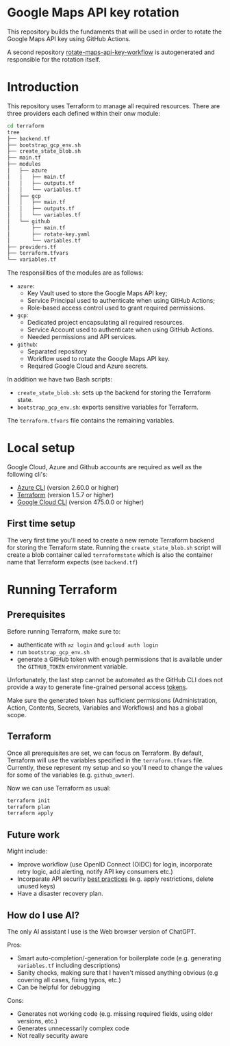 # Google Maps API key rotation

This repository builds the fundaments that will be used in order to rotate the Google Maps API key using GitHub Actions.

A second repository [rotate-maps-api-key-workflow](https://github.com/streof/rotate-maps-api-key-workflow) is autogenerated and responsible for the rotation itself.

# Introduction

This repository uses Terraform to manage all required resources. There are three providers each defined within their onw module:
```bash
cd terraform
tree
├── backend.tf
├── bootstrap_gcp_env.sh
├── create_state_blob.sh
├── main.tf
├── modules
│   ├── azure
│   │   ├── main.tf
│   │   ├── outputs.tf
│   │   └── variables.tf
│   ├── gcp
│   │   ├── main.tf
│   │   ├── outputs.tf
│   │   └── variables.tf
│   └── github
│       ├── main.tf
│       ├── rotate-key.yaml
│       └── variables.tf
├── providers.tf
├── terraform.tfvars
└── variables.tf
```
The responsilities of the modules are as follows:
- `azure`:
    - Key Vault used to store the Google Maps API key;
    - Service Principal used to authenticate when using GitHub Actions;
    - Role-based access control used to grant required permissions.
- `gcp`:
    - Dedicated project encapsulating all required resources.
    - Service Account used to authenticate when using GitHub Actions.
    - Needed permissions and API services.
- `github`:
    - Separated repository
    - Workflow used to rotate the Google Maps API key.
    - Required Google Cloud and Azure secrets.

In addition we have two Bash scripts:
- `create_state_blob.sh`: sets up the backend for storing the Terraform state.
- `bootstrap_gcp_env.sh`: exports sensitive variables for Terraform.

The `terraform.tfvars` file contains the remaining variables.

# Local setup

Google Cloud, Azure and Github accounts are required as well as the following cli's:

- [Azure CLI](https://learn.microsoft.com/en-us/cli/azure/install-azure-cli#install) (version 2.60.0 or higher)
- [Terraform](https://developer.hashicorp.com/terraform/tutorials/aws-get-started/install-cli#install-terraform) (version 1.5.7 or higher)
- [Google Cloud CLI](https://cloud.google.com/sdk/docs/install) (version 475.0.0 or higher)

## First time setup

The very first time you'll need to create a new remote Terraform backend for storing the Terraform state. Running the `create_state_blob.sh` script will create a blob container called `terraformstate` which is also the container name that Terraform expects (see `backend.tf`)

# Running Terraform

## Prerequisites

Before running Terraform, make sure to:
- authenticate with `az login` and `gcloud auth login`
- run `bootstrap_gcp_env.sh`
- generate a GitHub token with enough permissions that is available under the `GITHUB_TOKEN` environment variable.

Unfortunately, the last step cannot be automated as the GitHub CLI does not provide a way to generate fine-grained personal access [tokens](https://github.com/settings/tokens?type=beta).

Make sure the generated token has sufficient permissions (Administration, Action, Contents, Secrets, Variables and Workflows) and has a global scope.

## Terraform

Once all prerequisites are set, we can focus on Terraform.
By default, Terraform will use the variables specified in the `terraform.tfvars` file. Currently, these represent my setup and so you'll need to change the values for some of the variables (e.g. `github_owner`).

Now we can use Terraform as usual:

```bash
terraform init
terraform plan
terraform apply
```

## Future work

Might include:
- Improve workflow (use OpenID Connect (OIDC) for login, incorporate retry logic, add alerting, notify API key consumers etc.)
- Incorparate API security [best practices](https://developers.google.com/maps/api-security-best-practices#regenerate-apikey) (e.g. apply restrictions, delete unused keys)
- Have a disaster recovery plan.

## How do I use AI?

The only AI assistant I use is the Web browser version of ChatGPT.

Pros:
- Smart auto-completion/-generation for boilerplate code (e.g. generating `variables.tf` including descriptions)
- Sanity checks, making sure that I haven't missed anything obvious (e.g covering all cases, fixing typos, etc.)
- Can be helpful for debugging

Cons:
- Generates not working code (e.g. missing required fields, using older versions, etc.)
- Generates unnecessarily complex code
- Not really security aware
